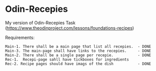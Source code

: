 # Odin-Recepies
My version of Odin-Recepies Task (https://www.theodinproject.com/lessons/foundations-recipes)



Requirements:

    Main-1. There shall be a main page that list all recepies.  - DONE
    Main-3. The main-page shall have links to the recepies.     - DONE
    Main-2. There shall be a single page per recepie.           - DONE
    Rec-1.  Recepi-page sahll have tickboxes for ingredients
    Rec-2. Recipe pages should have imags of the dish           - DONE


